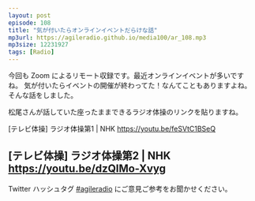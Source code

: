 ```yaml
---
layout: post
episode: 108
title: "気が付いたらオンラインイベントだらけな話"
mp3url: https://agileradio.github.io/media100/ar_108.mp3
mp3size: 12231927
tags: [Radio]
---
```


今回も Zoom によるリモート収録です。最近オンラインイベントが多いですね。
気が付いたらイベントの開催が終わってた！なんてこともありますよね。そんな話をしました。

松尾さんが話していた座ったままできるラジオ体操のリンクを貼りますね。

[テレビ体操] ラジオ体操第1 | NHK
https://youtu.be/feSVtC1BSeQ

[テレビ体操] ラジオ体操第2 | NHK
https://youtu.be/dzQIMo-Xvyg
---

Twitter ハッシュタグ [#agileradio](https://twitter.com/intent/tweet?hashtags=agileradio) にご意見ご参考をお聞かせください。
